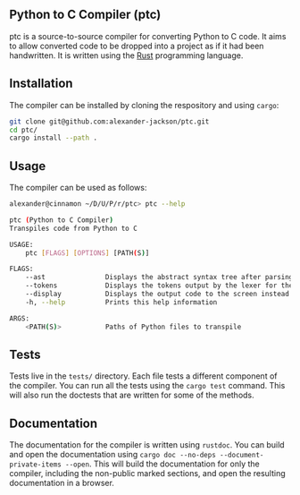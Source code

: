 Python to C Compiler (ptc)
--------------------------
ptc is a source-to-source compiler for converting Python to C code. It aims to
allow converted code to be dropped into a project as if it had been
handwritten. It is written using the [Rust](https://www.rust-lang.org/)
programming language.

## Installation

The compiler can be installed by cloning the respository and using `cargo`:

```bash
git clone git@github.com:alexander-jackson/ptc.git
cd ptc/
cargo install --path .
```

## Usage

The compiler can be used as follows:

```bash
alexander@cinnamon ~/D/U/P/r/ptc> ptc --help

ptc (Python to C Compiler)
Transpiles code from Python to C

USAGE:
    ptc [FLAGS] [OPTIONS] [PATH(S)]

FLAGS:
    --ast               Displays the abstract syntax tree after parsing
    --tokens            Displays the tokens output by the lexer for the given input
    --display           Displays the output code to the screen instead of writing to a file
    -h, --help          Prints this help information

ARGS:
    <PATH(S)>           Paths of Python files to transpile
```

## Tests

Tests live in the `tests/` directory. Each file tests a different component of
the compiler. You can run all the tests using the `cargo test` command. This
will also run the doctests that are written for some of the methods.

## Documentation

The documentation for the compiler is written using `rustdoc`. You can build
and open the documentation using `cargo doc --no-deps --document-private-items
--open`. This will build the documentation for only the compiler, including the
non-public marked sections, and open the resulting documentation in a browser.
